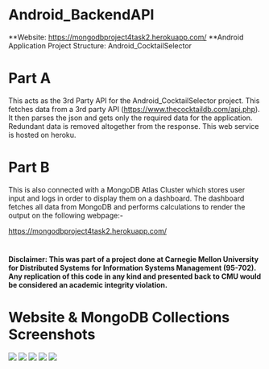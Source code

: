 # Android_BackendAPI

**Website: https://mongodbproject4task2.herokuapp.com/
**Android Application Project Structure: Android_CocktailSelector

# Part A
This acts as the 3rd Party API for the Android_CocktailSelector project. This fetches data from a 3rd party API (https://www.thecocktaildb.com/api.php). It then parses the json and gets only the required data for the application. Redundant data is removed altogether from the response. This web service is hosted on heroku.

# Part B
This is also connected with a MongoDB Atlas Cluster which stores user input and logs in order to display them on a dashboard. The dashboard fetches all data from MongoDB and performs calculations to render the output on the following webpage:-

https://mongodbproject4task2.herokuapp.com/

# 
**Disclaimer: This was part of a project done at Carnegie Mellon University for Distributed Systems for Information Systems Management (95-702). Any replication of this code in any kind and presented back to CMU would be considered an academic integrity violation.**
# 
# Website & MongoDB Collections Screenshots

![](https://i.ibb.co/b3ZnRT3/1.png)
![](https://i.ibb.co/Fw8FHTV/4.png)
![](https://i.ibb.co/hRrKKm7/5.png)
![](https://i.ibb.co/ZS0xzj0/2.png)
![](https://i.ibb.co/zrdNsPd/3.png)
